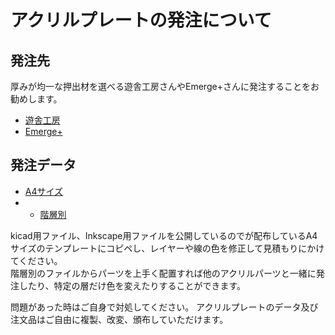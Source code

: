# アクリルプレートの発注について
## 発注先
厚みが均一な押出材を選べる遊舎工房さんやEmerge+さんに発注することをお勧めします。  
- [遊舎工房](https://shop.yushakobo.jp/products/lasercut?variant=43591413629159)
- [Emerge+](https://www.emergeplus.jp)  
## 発注データ  
- [A4サイズ]([shotguncpc_A4.zip](https://github.com/Taro-Hayashi/Shotgun-CherryPie-AcrylicCase/releases/download/acrylic/shotguncpc_A4.zip)) 
- - [階層別]([shotguncpc_Vanilla.zip](https://github.com/Taro-Hayashi/Shotgun-CherryPie-AcrylicCase/releases/download/acrylic/shotguncpc_Vanilla.zip))

kicad用ファイル、Inkscape用ファイルを公開しているのでが配布しているA4サイズのテンプレートにコピペし、レイヤーや線の色を修正して見積もりにかけてください。  
階層別のファイルからパーツを上手く配置すれば他のアクリルパーツと一緒に発注したり、特定の層だけ色を変えたりすることができます。  

問題があった時はご自身で対処してください。
アクリルプレートのデータ及び注文品はご自由に複製、改変、頒布していただけます。
